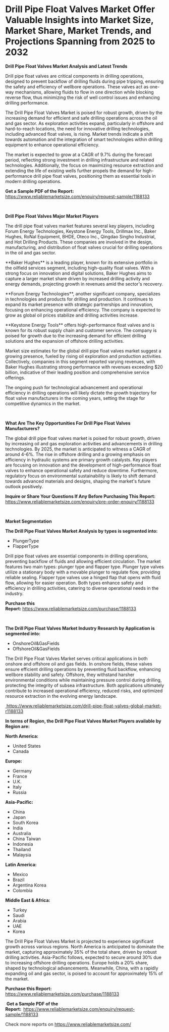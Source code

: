 <p><h1>Drill Pipe Float Valves Market Offer Valuable Insights into Market Size, Market Share, Market Trends, and Projections Spanning from 2025 to 2032</h1></p><p><strong>Drill Pipe Float Valves Market Analysis and Latest Trends</strong></p>
<p><p>Drill pipe float valves are critical components in drilling operations, designed to prevent backflow of drilling fluids during pipe tripping, ensuring the safety and efficiency of wellbore operations. These valves act as one-way mechanisms, allowing fluids to flow in one direction while blocking reverse flow, thus minimizing the risk of well control issues and enhancing drilling performance.</p><p>The Drill Pipe Float Valves Market is poised for robust growth, driven by the increasing demand for efficient and safe drilling operations across the oil and gas sector. As exploration activities expand, particularly in offshore and hard-to-reach locations, the need for innovative drilling technologies, including advanced float valves, is rising. Market trends indicate a shift towards automation and the integration of smart technologies within drilling equipment to enhance operational efficiency.</p><p>The market is expected to grow at a CAGR of 9.7% during the forecast period, reflecting strong investment in drilling infrastructure and related technologies. Additionally, the focus on maximizing resource extraction and extending the life of existing wells further propels the demand for high-performance drill pipe float valves, positioning them as essential tools in modern drilling operations.</p></p>
<p><strong>Get a Sample PDF of the Report:&nbsp;</strong> <a href="https://www.reliablemarketsize.com/enquiry/request-sample/1188133?utm_campaign=3351&utm_medium=2&utm_source=Github&utm_content=ia&utm_term=10042025&utm_id=drill-pipe-float-valves">https://www.reliablemarketsize.com/enquiry/request-sample/1188133</a></p>
<p>&nbsp;</p>
<p><strong>Drill Pipe Float Valves Major Market Players</strong></p>
<p><p>The drill pipe float valves market features several key players, including Forum Energy Technologies, Keystone Energy Tools, Drillmax Inc., Baker Hughes, RoNal Equipment, BHDE, Oteco Inc., Qingdao Singho Industrial, and Hot Drilling Products. These companies are involved in the design, manufacturing, and distribution of float valves crucial for drilling operations in the oil and gas sector.</p><p>**Baker Hughes** is a leading player, known for its extensive portfolio in the oilfield services segment, including high-quality float valves. With a strong focus on innovation and digital solutions, Baker Hughes aims to capture a larger market share driven by increased drilling activity and energy demands, projecting growth in revenues amid the sector's recovery.</p><p>**Forum Energy Technologies**, another significant company, specializes in technologies and products for drilling and production. It continues to expand its market presence with strategic partnerships and innovation, focusing on enhancing operational efficiency. The company is expected to grow as global oil prices stabilize and drilling activities increase.</p><p>**Keystone Energy Tools** offers high-performance float valves and is known for its robust supply chain and customer service. The company is poised for growth due to the increasing demand for efficient drilling solutions and the expansion of offshore drilling activities.</p><p>Market size estimates for the global drill pipe float valves market suggest a growing presence, fueled by rising oil exploration and production activities. Collectively, companies in this segment reported varying revenues, with Baker Hughes illustrating strong performance with revenues exceeding $20 billion, indicative of their leading position and comprehensive service offerings.</p><p>The ongoing push for technological advancement and operational efficiency in drilling operations will likely dictate the growth trajectory for float valve manufacturers in the coming years, setting the stage for competitive dynamics in the market.</p></p>
<p>&nbsp;</p>
<p><strong>What Are The Key Opportunities For Drill Pipe Float Valves Manufacturers?</strong></p>
<p><p>The global drill pipe float valves market is poised for robust growth, driven by increasing oil and gas exploration activities and advancements in drilling technologies. By 2025, the market is anticipated to witness a CAGR of around 4-6%. The rise in offshore drilling and a growing emphasis on efficiency in hydraulic systems are primary growth catalysts. Key players are focusing on innovation and the development of high-performance float valves to enhance operational safety and reduce downtime. Furthermore, regulatory focus on environmental sustainability is likely to shift demand towards advanced materials and designs, shaping the market's future outlook positively.</p></p>
<p><strong>Inquire or Share Your Questions If Any Before Purchasing This Report:</strong> <a href="https://www.reliablemarketsize.com/enquiry/pre-order-enquiry/1188133?utm_campaign=3351&utm_medium=2&utm_source=Github&utm_content=ia&utm_term=10042025&utm_id=drill-pipe-float-valves">https://www.reliablemarketsize.com/enquiry/pre-order-enquiry/1188133</a></p>
<p>&nbsp;</p>
<p><strong>Market Segmentation</strong></p>
<p><strong>The Drill Pipe Float Valves Market Analysis by types is segmented into:</strong></p>
<p><ul><li>PlungerType</li><li>FlapperType</li></ul></p>
<p><p>Drill pipe float valves are essential components in drilling operations, preventing backflow of fluids and allowing efficient circulation. The market features two main types: plunger type and flapper type. Plunger type valves utilize a stationary body with a movable plunger to regulate flow, providing reliable sealing. Flapper type valves use a hinged flap that opens with fluid flow, allowing for easier operation. Both types enhance safety and efficiency in drilling activities, catering to diverse operational needs in the industry.</p></p>
<p><strong>Purchase this Report:&nbsp;</strong><a href="https://www.reliablemarketsize.com/purchase/1188133?utm_campaign=3351&utm_medium=2&utm_source=Github&utm_content=ia&utm_term=10042025&utm_id=drill-pipe-float-valves">https://www.reliablemarketsize.com/purchase/1188133</a></p>
<p>&nbsp;</p>
<p><strong>The Drill Pipe Float Valves Market Industry Research by Application is segmented into:</strong></p>
<p><ul><li>OnshoreOil&GasFields</li><li>OffshoreOil&GasFields</li></ul></p>
<p><p>The Drill Pipe Float Valves Market serves critical applications in both onshore and offshore oil and gas fields. In onshore fields, these valves ensure efficient drilling operations by preventing fluid backflow, enhancing wellbore stability and safety. Offshore, they withstand harsher environmental conditions while maintaining pressure control during drilling, protecting the integrity of subsea infrastructure. Both applications ultimately contribute to increased operational efficiency, reduced risks, and optimized resource extraction in the evolving energy landscape.</p></p>
<p><a href="https://www.reliablemarketsize.com/drill-pipe-float-valves-global-market-r1188133?utm_campaign=3351&utm_medium=2&utm_source=Github&utm_content=ia&utm_term=10042025&utm_id=drill-pipe-float-valves">&nbsp;https://www.reliablemarketsize.com/drill-pipe-float-valves-global-market-r1188133</a></p>
<p><strong>In terms of Region, the Drill Pipe Float Valves Market Players available by Region are:</strong></p>
<p>
    <p> <strong> North America: </strong>
        <ul>
            <li>United States</li>
            <li>Canada</li>
        </ul>
        </p> 
    <p> <strong> Europe: </strong>
        <ul>
            <li>Germany</li>
            <li>France</li>
            <li>U.K.</li>
            <li>Italy</li>
            <li>Russia</li>
        </ul>
        </p> 
    <p> <strong> Asia-Pacific: </strong>
        <ul>
            <li>China</li>
            <li>Japan</li>
            <li>South Korea</li>
            <li>India</li>
            <li>Australia</li>
            <li>China Taiwan</li>
            <li>Indonesia</li>
            <li>Thailand</li>
            <li>Malaysia</li>
        </ul>
        </p> 
    <p> <strong> Latin America: </strong>
        <ul>
            <li>Mexico</li>
            <li>Brazil</li>
            <li>Argentina Korea</li>
            <li>Colombia</li>
        </ul>
        </p> 
    <p> <strong> Middle East & Africa: </strong>
        <ul>
            <li>Turkey</li>
            <li>Saudi</li>
            <li>Arabia</li>
            <li>UAE</li>
            <li>Korea</li>
        </ul>
    </p>
    </p>
<p><p>The Drill Pipe Float Valves Market is projected to experience significant growth across various regions. North America is anticipated to dominate the market, capturing approximately 35% of the total share, driven by robust drilling activities. Asia-Pacific follows, expected to secure around 30% due to increasing offshore drilling operations. Europe holds a 20% share, shaped by technological advancements. Meanwhile, China, with a rapidly expanding oil and gas sector, is poised to account for approximately 15% of the market.</p></p>
<p><strong>Purchase this Report: </strong><a href="https://www.reliablemarketsize.com/purchase/1188133?utm_campaign=3351&utm_medium=2&utm_source=Github&utm_content=ia&utm_term=10042025&utm_id=drill-pipe-float-valves">https://www.reliablemarketsize.com/purchase/1188133</a></p>
<p>&nbsp;<strong>Get a Sample PDF of the Report:&nbsp;&nbsp;</strong><a href="https://www.reliablemarketsize.com/enquiry/request-sample/1188133?utm_campaign=3351&utm_medium=2&utm_source=Github&utm_content=ia&utm_term=10042025&utm_id=drill-pipe-float-valves">https://www.reliablemarketsize.com/enquiry/request-sample/1188133</a></p>
<p><strong></strong></p>
<p>Check more reports on <a href="https://www.reliablemarketsize.com/?utm_campaign=3351&utm_medium=2&utm_source=Github&utm_content=ia&utm_term=10042025&utm_id=drill-pipe-float-valves">https://www.reliablemarketsize.com/</a></p>